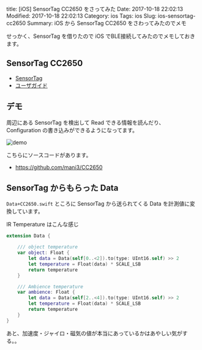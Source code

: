 title: [iOS] SensorTag CC2650 をさってみた
Date: 2017-10-18 22:02:13
Modified: 2017-10-18 22:02:13
Category: ios
Tags: ios
Slug: ios-sensortag-cc2650
Summary: iOS から SensorTag CC2650 をさわってみたのでメモ

せっかく、SensorTag を借りたので iOS でBLE接続してみたのでメモしておきます。

## SensorTag CC2650

- [SensorTag](http://www.tij.co.jp/tool/jp/cc2650stk)
- [ユーザガイド](http://processors.wiki.ti.com/index.php/CC2650_SensorTag_User%27s_Guide)

## デモ

周辺にある SensorTag を検出して Read できる情報を読んだり、 Configuration の書き込みができるようになってます。

![demo]({attach}images/cc2650.gif)

こちらにソースコードがあります。

- https://github.com/mani3/CC2650

## SensorTag からもらった Data

`Data+CC2650.swift` ところに SensorTag から送られてくる Data を計測値に変換しています。

IR Temperature はこんな感じ

```swift
extension Data {

    /// object temperature
    var object: Float {
        let data = Data(self[0..<2]).to(type: UInt16.self) >> 2
        let temperature = Float(data) * SCALE_LSB
        return temperature
    }

    /// Ambience temperature
    var ambience: Float {
        let data = Data(self[2..<4]).to(type: UInt16.self) >> 2
        let temperature = Float(data) * SCALE_LSB
        return temperature
    }
}
```

あと、加速度・ジャイロ・磁気の値が本当にあっているかはあやしい気がする。。
